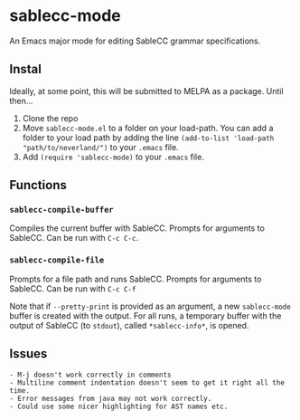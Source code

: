 # sablecc-mode
An Emacs major mode for editing SableCC grammar specifications.

## Instal

Ideally, at some point, this will be submitted to MELPA as a package. Until then...

1. Clone the repo
2. Move `sablecc-mode.el` to a folder on your load-path. You can add a folder to your load path by adding the line `(add-to-list 'load-path "path/to/neverland/")` to your `.emacs` file.
3. Add `(require 'sablecc-mode)` to your `.emacs` file.

## Functions

### `sablecc-compile-buffer`
Compiles the current buffer with SableCC. Prompts for arguments to SableCC. Can be run with `C-c C-c`.

### `sablecc-compile-file`
Prompts for a file path and runs SableCC. Prompts for arguments to SableCC. Can be run with `C-c C-f`

Note that if `--pretty-print` is provided as an argument, a new `sablecc-mode` buffer is created with the output. For all runs, a temporary buffer with the output of SableCC (to `stdout`), called `*sablecc-info*`, is opened.

## Issues
	- M-j doesn't work correctly in comments
	- Multiline comment indentation doesn't seem to get it right all the time.
	- Error messages from java may not work correctly.
	- Could use some nicer highlighting for AST names etc.
